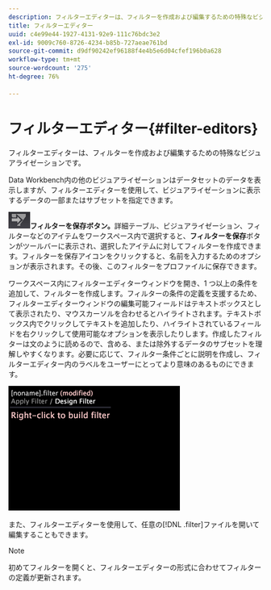 ```yaml
---
description: フィルターエディターは、フィルターを作成および編集するための特殊なビジュアライゼーションです。
title: フィルターエディター
uuid: c4e99e44-1927-4131-92e9-111c76bdc3e2
exl-id: 9009c760-8726-4234-b85b-727aeae761bd
source-git-commit: d9df90242ef96188f4e4b5e6d04cfef196b0a628
workflow-type: tm+mt
source-wordcount: '275'
ht-degree: 76%

---
```


# フィルターエディター{#filter-editors}

フィルターエディターは、フィルターを作成および編集するための特殊なビジュアライゼーションです。

Data Workbench内の他のビジュアライゼーションはデータセットのデータを表示しますが、フィルターエディターを使用して、ビジュアライゼーションに表示するデータの一部またはサブセットを指定できます。

![](assets/filter_edit_toolbar.png)**フィルターを保存ボタン。**&#x200B;詳細テーブル、ビジュアライゼーション、フィルターなどのアイテムをワークスペース内で選択すると、**フィルターを保存**&#x200B;ボタンがツールバーに表示され、選択したアイテムに対してフィルターを作成できます。フィルターを保存アイコンをクリックすると、名前を入力するためのオプションが表示されます。その後、このフィルターをプロファイルに保存できます。

ワークスペース内にフィルターエディターウィンドウを開き、1 つ以上の条件を追加して、フィルターを作成します。フィルターの条件の定義を支援するため、フィルターエディターウィンドウの編集可能フィールドはテキストボックスとして表示されたり、マウスカーソルを合わせるとハイライトされます。テキストボックス内でクリックしてテキストを追加したり、ハイライトされているフィールドを右クリックして使用可能なオプションを表示したりします。作成したフィルターは文のように読めるので、含める、または除外するデータのサブセットを理解しやすくなります。必要に応じて、フィルター条件ごとに説明を作成し、フィルターエディター内のラベルをユーザーにとってより意味のあるものにできます。

![](assets/vis_FilterEditor_Blank.png)

また、フィルターエディターを使用して、任意の[!DNL .filter]ファイルを開いて編集することもできます。

>[!NOTE]
>
>初めてフィルターを開くと、フィルターエディターの形式に合わせてフィルターの定義が更新されます。
